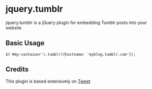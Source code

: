 # jquery.tumblr

jquery.tumblr is a jQuery plugin for embedding Tumblr posts into your website

## Basic Usage

    $('#my-container').tumblr({hostname: 'myblog.tumblr.com'});

## Credits

This plugin is based extensively on [Tweet][1]

[1]: http://tweet.seaofclouds.com/
